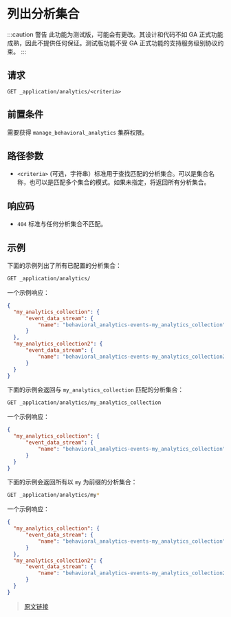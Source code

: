 # 列出分析集合

:::caution 警告
此功能为测试版，可能会有更改。其设计和代码不如 GA 正式功能成熟，因此不提供任何保证。测试版功能不受 GA 正式功能的支持服务级别协议约束。
:::

## 请求

`GET _application/analytics/<criteria>`

## 前置条件

需要获得 `manage_behavioral_analytics` 集群权限。

## 路径参数

- `<criteria>`
    (可选，字符串）标准用于查找匹配的分析集合。可以是集合名称，也可以是匹配多个集合的模式。如果未指定，将返回所有分析集合。

## 响应码

- `404`
    标准与任何分析集合不匹配。

## 示例

下面的示例列出了所有已配置的分析集合：

```bash
GET _application/analytics/
```

一个示例响应：

```json
{
  "my_analytics_collection": {
      "event_data_stream": {
          "name": "behavioral_analytics-events-my_analytics_collection"
      }
  },
  "my_analytics_collection2": {
      "event_data_stream": {
          "name": "behavioral_analytics-events-my_analytics_collection2"
      }
  }
}
```

下面的示例会返回与 `my_analytics_collection` 匹配的分析集合：

```bash
GET _application/analytics/my_analytics_collection
```

一个示例响应：

```json
{
  "my_analytics_collection": {
      "event_data_stream": {
          "name": "behavioral_analytics-events-my_analytics_collection"
      }
  }
}
```

下面的示例会返回所有以 `my` 为前缀的分析集合：

```bash
GET _application/analytics/my*
```

一个示例响应：

```json
{
  "my_analytics_collection": {
      "event_data_stream": {
          "name": "behavioral_analytics-events-my_analytics_collection"
      }
  },
  "my_analytics_collection2": {
      "event_data_stream": {
          "name": "behavioral_analytics-events-my_analytics_collection2"
      }
  }
}
```

> [原文链接](https://www.elastic.co/guide/en/elasticsearch/reference/current/list-analytics-collection.html)
